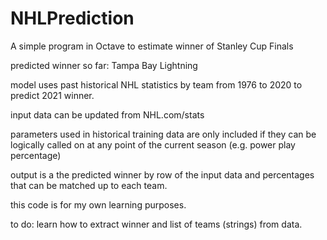 # NHLPrediction
A simple program in Octave to estimate winner of Stanley Cup Finals

predicted winner so far: Tampa Bay Lightning

model uses past historical NHL statistics by team from 1976 to 2020 to predict 2021 winner.

input data can be updated from NHL.com/stats

parameters used in historical training data are only included if they can be logically called on at any point of the current season (e.g. power play percentage)

output is a the predicted winner by row of the input data and percentages that can be matched up to each team.

this code is for my own learning purposes.

to do: learn how to extract winner and list of teams (strings) from data.
